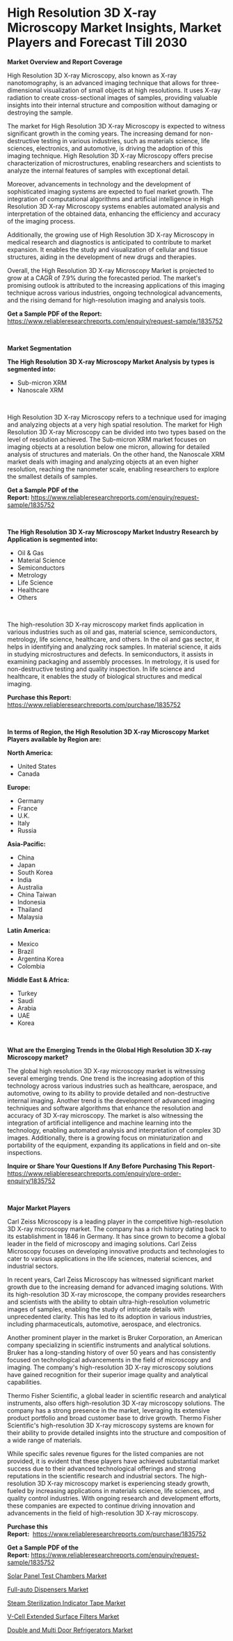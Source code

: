 <p><h1>High Resolution 3D X-ray Microscopy Market Insights, Market Players and Forecast Till 2030</h1></p><p><strong>Market Overview and Report Coverage</strong></p>
<p><p>High Resolution 3D X-ray Microscopy, also known as X-ray nanotomography, is an advanced imaging technique that allows for three-dimensional visualization of small objects at high resolutions. It uses X-ray radiation to create cross-sectional images of samples, providing valuable insights into their internal structure and composition without damaging or destroying the sample.</p><p>The market for High Resolution 3D X-ray Microscopy is expected to witness significant growth in the coming years. The increasing demand for non-destructive testing in various industries, such as materials science, life sciences, electronics, and automotive, is driving the adoption of this imaging technique. High Resolution 3D X-ray Microscopy offers precise characterization of microstructures, enabling researchers and scientists to analyze the internal features of samples with exceptional detail.</p><p>Moreover, advancements in technology and the development of sophisticated imaging systems are expected to fuel market growth. The integration of computational algorithms and artificial intelligence in High Resolution 3D X-ray Microscopy systems enables automated analysis and interpretation of the obtained data, enhancing the efficiency and accuracy of the imaging process.</p><p>Additionally, the growing use of High Resolution 3D X-ray Microscopy in medical research and diagnostics is anticipated to contribute to market expansion. It enables the study and visualization of cellular and tissue structures, aiding in the development of new drugs and therapies.</p><p>Overall, the High Resolution 3D X-ray Microscopy Market is projected to grow at a CAGR of 7.9% during the forecasted period. The market's promising outlook is attributed to the increasing applications of this imaging technique across various industries, ongoing technological advancements, and the rising demand for high-resolution imaging and analysis tools.</p></p>
<p><strong>Get a Sample PDF of the Report:</strong> <a href="https://www.reliableresearchreports.com/enquiry/request-sample/1835752">https://www.reliableresearchreports.com/enquiry/request-sample/1835752</a></p>
<p>&nbsp;</p>
<p><strong>Market Segmentation</strong></p>
<p><strong>The High Resolution 3D X-ray Microscopy Market Analysis by types is segmented into:</strong></p>
<p><ul><li>Sub-micron XRM</li><li>Nanoscale XRM</li></ul></p>
<p>&nbsp;</p>
<p><p>High Resolution 3D X-ray Microscopy refers to a technique used for imaging and analyzing objects at a very high spatial resolution. The market for High Resolution 3D X-ray Microscopy can be divided into two types based on the level of resolution achieved. The Sub-micron XRM market focuses on imaging objects at a resolution below one micron, allowing for detailed analysis of structures and materials. On the other hand, the Nanoscale XRM market deals with imaging and analyzing objects at an even higher resolution, reaching the nanometer scale, enabling researchers to explore the smallest details of samples.</p></p>
<p><strong>Get a Sample PDF of the Report:</strong>&nbsp;<a href="https://www.reliableresearchreports.com/enquiry/request-sample/1835752">https://www.reliableresearchreports.com/enquiry/request-sample/1835752</a></p>
<p>&nbsp;</p>
<p><strong>The High Resolution 3D X-ray Microscopy Market Industry Research by Application is segmented into:</strong></p>
<p><ul><li>Oil & Gas</li><li>Material Science</li><li>Semiconductors</li><li>Metrology</li><li>Life Science</li><li>Healthcare</li><li>Others</li></ul></p>
<p>&nbsp;</p>
<p><p>The high-resolution 3D X-ray microscopy market finds application in various industries such as oil and gas, material science, semiconductors, metrology, life science, healthcare, and others. In the oil and gas sector, it helps in identifying and analyzing rock samples. In material science, it aids in studying microstructures and defects. In semiconductors, it assists in examining packaging and assembly processes. In metrology, it is used for non-destructive testing and quality inspection. In life science and healthcare, it enables the study of biological structures and medical imaging.</p></p>
<p><strong>Purchase this Report:</strong>&nbsp; <a href="https://www.reliableresearchreports.com/purchase/1835752">https://www.reliableresearchreports.com/purchase/1835752</a></p>
<p>&nbsp;</p>
<p><strong>In terms of Region, the High Resolution 3D X-ray Microscopy Market Players available by Region are:</strong></p>
<p>
    <p> <strong> North America: </strong>
        <ul>
            <li>United States</li>
            <li>Canada</li>
        </ul>
        </p> 
    <p> <strong> Europe: </strong>
        <ul>
            <li>Germany</li>
            <li>France</li>
            <li>U.K.</li>
            <li>Italy</li>
            <li>Russia</li>
        </ul>
        </p> 
    <p> <strong> Asia-Pacific: </strong>
        <ul>
            <li>China</li>
            <li>Japan</li>
            <li>South Korea</li>
            <li>India</li>
            <li>Australia</li>
            <li>China Taiwan</li>
            <li>Indonesia</li>
            <li>Thailand</li>
            <li>Malaysia</li>
        </ul>
        </p> 
    <p> <strong> Latin America: </strong>
        <ul>
            <li>Mexico</li>
            <li>Brazil</li>
            <li>Argentina Korea</li>
            <li>Colombia</li>
        </ul>
        </p> 
    <p> <strong> Middle East & Africa: </strong>
        <ul>
            <li>Turkey</li>
            <li>Saudi</li>
            <li>Arabia</li>
            <li>UAE</li>
            <li>Korea</li>
        </ul>
    </p>
    </p>
<p>&nbsp;</p>
<p><strong>What are the Emerging Trends in the Global High Resolution 3D X-ray Microscopy market?</strong></p>
<p><p>The global high resolution 3D X-ray microscopy market is witnessing several emerging trends. One trend is the increasing adoption of this technology across various industries such as healthcare, aerospace, and automotive, owing to its ability to provide detailed and non-destructive internal imaging. Another trend is the development of advanced imaging techniques and software algorithms that enhance the resolution and accuracy of 3D X-ray microscopy. The market is also witnessing the integration of artificial intelligence and machine learning into the technology, enabling automated analysis and interpretation of complex 3D images. Additionally, there is a growing focus on miniaturization and portability of the equipment, expanding its applications in field and on-site inspections.</p></p>
<p><strong>Inquire or Share Your Questions If Any Before Purchasing This Report</strong>- <a href="https://www.reliableresearchreports.com/enquiry/pre-order-enquiry/1835752">https://www.reliableresearchreports.com/enquiry/pre-order-enquiry/1835752</a></p>
<p>&nbsp;</p>
<p><strong>Major Market Players</strong></p>
<p><p>Carl Zeiss Microscopy is a leading player in the competitive high-resolution 3D X-ray microscopy market. The company has a rich history dating back to its establishment in 1846 in Germany. It has since grown to become a global leader in the field of microscopy and imaging solutions. Carl Zeiss Microscopy focuses on developing innovative products and technologies to cater to various applications in the life sciences, material sciences, and industrial sectors.</p><p>In recent years, Carl Zeiss Microscopy has witnessed significant market growth due to the increasing demand for advanced imaging solutions. With its high-resolution 3D X-ray microscope, the company provides researchers and scientists with the ability to obtain ultra-high-resolution volumetric images of samples, enabling the study of intricate details with unprecedented clarity. This has led to its adoption in various industries, including pharmaceuticals, automotive, aerospace, and electronics.</p><p>Another prominent player in the market is Bruker Corporation, an American company specializing in scientific instruments and analytical solutions. Bruker has a long-standing history of over 50 years and has consistently focused on technological advancements in the field of microscopy and imaging. The company's high-resolution 3D X-ray microscopy solutions have gained recognition for their superior image quality and analytical capabilities.</p><p>Thermo Fisher Scientific, a global leader in scientific research and analytical instruments, also offers high-resolution 3D X-ray microscopy solutions. The company has a strong presence in the market, leveraging its extensive product portfolio and broad customer base to drive growth. Thermo Fisher Scientific's high-resolution 3D X-ray microscopy systems are known for their ability to provide detailed insights into the structure and composition of a wide range of materials.</p><p>While specific sales revenue figures for the listed companies are not provided, it is evident that these players have achieved substantial market success due to their advanced technological offerings and strong reputations in the scientific research and industrial sectors. The high-resolution 3D X-ray microscopy market is experiencing steady growth, fueled by increasing applications in materials science, life sciences, and quality control industries. With ongoing research and development efforts, these companies are expected to continue driving innovation and advancements in the field of high-resolution 3D X-ray microscopy.</p></p>
<p><strong>Purchase this Report:</strong>&nbsp;&nbsp;<a href="https://www.reliableresearchreports.com/purchase/1835752">https://www.reliableresearchreports.com/purchase/1835752</a></p>
<p></p>
<p><strong>Get a Sample PDF of the Report:</strong>&nbsp;<a href="https://www.reliableresearchreports.com/enquiry/request-sample/1835752">https://www.reliableresearchreports.com/enquiry/request-sample/1835752</a></p>
<p><p><a href="https://medium.com/@bobbyrobinson56/decoding-solar-panel-test-chambers-market-metrics-market-share-trends-and-growth-patterns-8dbc2738da84">Solar Panel Test Chambers Market</a></p><p><a href="https://github.com/virtuosemr/Market-Research-Report-List-1/blob/main/full-auto-dispensers-market.md">Full-auto Dispensers Market</a></p><p><a href="https://medium.com/@dennisoliver07/steam-sterilization-indicator-tape-market-outlook-industry-overview-and-forecast-2023-to-2030-2ec3f9d2ab43">Steam Sterilization Indicator Tape Market</a></p><p><a href="https://www.linkedin.com/pulse/v-cell-extended-surface-filters-market-challenges/">V-Cell Extended Surface Filters Market</a></p><p><a href="https://github.com/surverupesha/Market-Research-Report-List-1/blob/main/double-and-multi-door-refrigerators-market.md">Double and Multi Door Refrigerators Market</a></p></p>